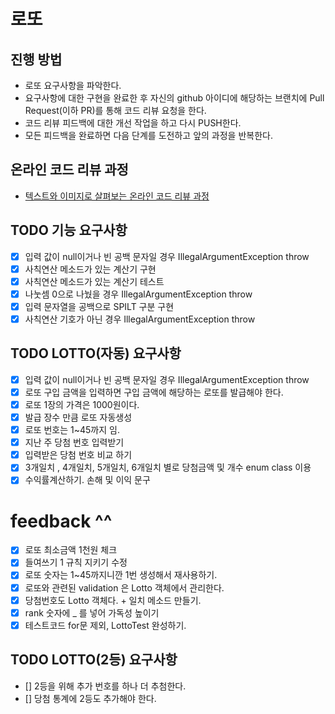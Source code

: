 # 로또
## 진행 방법
* 로또 요구사항을 파악한다.
* 요구사항에 대한 구현을 완료한 후 자신의 github 아이디에 해당하는 브랜치에 Pull Request(이하 PR)를 통해 코드 리뷰 요청을 한다.
* 코드 리뷰 피드백에 대한 개선 작업을 하고 다시 PUSH한다.
* 모든 피드백을 완료하면 다음 단계를 도전하고 앞의 과정을 반복한다.

## 온라인 코드 리뷰 과정
* [텍스트와 이미지로 살펴보는 온라인 코드 리뷰 과정](https://github.com/next-step/nextstep-docs/tree/master/codereview)

## TODO 기능 요구사항
* [x] 입력 값이 null이거나 빈 공백 문자일 경우 IllegalArgumentException throw
* [x] 사칙연산 메소드가 있는 계산기 구현
* [x] 사칙연산 메소드가 있는 계산기 테스트
* [x] 나눗셈 0으로 나눴을 경우 IllegalArgumentException throw 
* [x] 입력 문자열을 공백으로 SPILT 구분 구현
* [x] 사칙연산 기호가 아닌 경우 IllegalArgumentException throw

## TODO LOTTO(자동) 요구사항
* [x] 입력 값이 null이거나 빈 공백 문자일 경우 IllegalArgumentException throw
* [x] 로또 구입 금액을 입력하면 구입 금액에 해당하는 로또를 발급해야 한다.
* [x] 로또 1장의 가격은 1000원이다.
* [x] 발급 장수 만큼 로또 자동생성
* [x] 로또 번호는 1~45까지 임.
* [x] 지난 주 당첨 번호 입력받기
* [x] 입력받은 당첨 번호 비교 하기
* [x] 3개일치 , 4개일치, 5개일치, 6개일치 별로 당첨금액 및 개수 enum class 이용
* [x] 수익률계산하기. 손해 및 이익 문구 
# feedback ^^
* [x] 로또 최소금액 1천원 체크 
* [x] 들여쓰기 1 규칙 지키기 수정
* [x] 로또 숫자는 1~45까지니깐 1번 생성해서 재사용하기.
* [x] 로또와 관련된 validation 은 Lotto 객체에서 관리한다.
* [x] 당첨번호도 Lotto 객체다. + 일치 메소드 만들기.
* [x] rank 숫자에 _ 를 넣어 가독성 높이기
* [x] 테스트코드 for문 제외, LottoTest 완성하기.

## TODO LOTTO(2등) 요구사항
* [] 2등을 위해 추가 번호를 하나 더 추첨한다.
* [] 당첨 통계에 2등도 추가해야 한다.